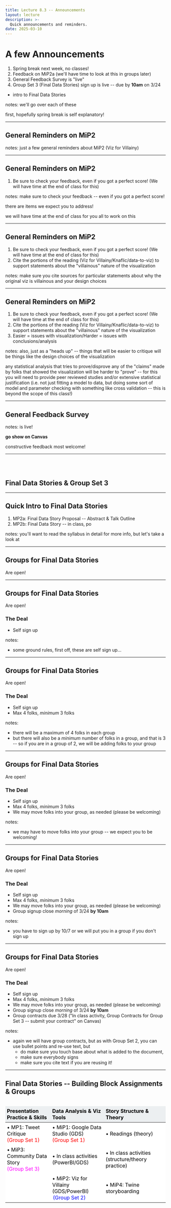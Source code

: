 ```yaml
---
title: Lecture 8.3 -- Announcements
layout: lecture
description: >-
  Quick announcements and reminders.
date: 2025-03-10
---
```


# A few Announcements

1. Spring break next week, no classes!
1. Feedback on MiP2a (we'll have time to look at this in groups later)
1. General Feedback Survey is "live"
1. Group Set 3 (Final Data Stories) sign up is live -- due by **10am** on 3/24 
  * intro to Final Data Stories

notes:
we'll go over each of these

first, hopefully spring break is self explanatory!

---

## General Reminders on MiP2

notes:
just a few general reminders about MiP2 (Viz for Villainy)

---

## General Reminders on MiP2

1. Be sure to check your feedback, even if you got a perfect score! (We will have time at the end of class for this)


notes:
make sure to check your feedback -- even if you got a perfect score!

there are items we expect you to address!

we will have time at the end of class for you all to work on this

---

## General Reminders on MiP2

1. Be sure to check your feedback, even if you got a perfect score! (We will have time at the end of class for this)
1. Cite the portions of the reading (Viz for Villainy/Knaflic/data-to-viz) to support statements about the "villainous" nature of the visualization


notes:
make sure you cite sources for particular statements about why the original viz is villainous and your design choices

---

## General Reminders on MiP2

1. Be sure to check your feedback, even if you got a perfect score! (We will have time at the end of class for this)
1. Cite the portions of the reading (Viz for Villainy/Knaflic/data-to-viz) to support statements about the "villainous" nature of the visualization
1. Easier = issues with visualization/Harder = issues with conclusions/analysis

notes:
also, just as a "heads up" -- things that will be easier to critique will be things like the design choices of the visualization

any statistical analysis that tries to prove/disprove any of the "claims" made by folks that showed the visualization will be harder to "prove" -- for this you will need to provide peer reviewed studies and/or extensive statistical justification (i.e. not just fitting a model to data, but doing some sort of model and parameter checking with something like cross validation -- this is beyond the scope of this class!)

---

## General Feedback Survey 

notes:
is live!

**go show on Canvas**

constructive feedback most welcome!

---

<br/>
<br/>

## Final Data Stories & Group Set 3

---

## Quick Intro to Final Data Stories

1. MP2a: Final Data Story Proposal -- Abstract & Talk Outline
1. MP2b: Final Data Story -- in class, po

notes:
you'll want to read the syllabus in detail for more info, but let's take a look at

---

## Groups for Final Data Stories

Are open!

---

## Groups for Final Data Stories

Are open!

### The Deal

 * Self sign up
 
notes:
* some ground rules, first off, these are self sign up...

---

## Groups for Final Data Stories

Are open!

### The Deal

 * Self sign up
 * Max 4 folks, *minimum* 3 folks
 
notes:
* there will be a maximum of 4 folks in each group
* but there will also be a *minimum* number of folks in a group, and that is 3 -- so if you are in a group of 2, we will be adding
folks to your group

---

## Groups for Final Data Stories

Are open!

### The Deal

 * Self sign up
 * Max 4 folks, *minimum* 3 folks
 * We may move folks into your group, as needed (please be welcoming)
 
notes:
* we may have to move folks into your group -- we expect you to be welcoming!

---

## Groups for Final Data Stories

Are open!

### The Deal

 * Self sign up
 * Max 4 folks, *minimum* 3 folks
 * We may move folks into your group, as needed (please be welcoming)
 * Group signup close *morning* of 3/24 **by 10am**
 
notes:
* you have to sign up by 10/7 or we will put you in a group if you don't sign up


---

## Groups for Final Data Stories

Are open!

### The Deal

 * Self sign up
 * Max 4 folks, *minimum* 3 folks
 * We may move folks into your group, as needed (please be welcoming)
 * Group signup close *morning* of 3/24 **by 10am**
 * Group contracts due 3/28 ("In class activity, Group Contracts for Group Set 3 -- submit your contract" on Canvas)
 
notes:
* again we will have group contracts, but as with Group Set 2, you can use bullet points and re-use text, but 
  * do make sure you touch base about what is added to the document, 
  * make sure everybody signs
  * make sure you cite text if you are reusing it!

---

## Final Data Stories -- Building Block Assignments & Groups

<style>
.table_component {
    overflow: auto;
    width: 100%;
}

.table_component table {
    border: 0px none #dededf;
    height: 100%;
    width: 100%;
    table-layout: fixed;
    border-collapse: collapse;
    border-spacing: 1px;
    text-align: left;
}

.table_component caption {
    caption-side: top;
    text-align: left;
}

.table_component th {
    border: 1px none #dededf;
    background-color: #eceff1;
    color: #000000;
    padding: 5px;
}

.table_component td {
    border: 1px none #dededf;
    background-color: #ffffff;
    color: #000000;
    padding: 5px;
}

#theDiv11 {
  width: 130px;
  border: solid white 2px;
  display: inline;
}

#theDiv211 {
  width: 150px;
  border: solid white 2px;
  display: inline;
}
</style>

<div class="table_component" role="region" tabindex="0">
<table border="0">
    <thead>
        <tr>
            <th>Presentation Practice & Skills</th>
            <th>Data Analysis & Viz Tools</th>
            <th>Story Structure & Theory</th>
        </tr>
    </thead>
    <tbody>
        <tr>
            <td>&bull; MP1: Tweet Critique </br><font color="red">(Group Set 1)</font></td>
            <td>&bull; MiP1: Google Data Studio (GDS) </br><font color="red">(Group Set 1)</font></td>
            <td>&bull; Readings (theory)</td>
        </tr>
        <tr>
            <td>&bull; MiP3: Community Data Story </br><font color="magenta">(Group Set 3)</font></td>
            <td>&bull; In class activities (PowerBI/GDS)</td>
            <td>&bull; In class activities (structure/theory practice)</td>
        </tr>
        <tr>
            <td></td>
            <td>&bull; MiP2: Viz for Villainy (GDS/PowerBI) </br><div id="theDiv211"><font color="blue">(Group Set 2)</font></div></td>
            <td>&bull; MiP4: Twine storyboarding</td>
        </tr>
    </tbody>
</table>
</div>

<ul>
    <li>MP = Major Project (expect significant out-of-class time)</li>
    <li>MiP = Minor Project (some in class/some out of class time)</li>
</ul>
</br></br>
<ul>
    <li><font color='red'>Group Set 1</font>: chosen by "astromimicry"</li>
    <li><div id="theDiv11"><font color='blue'>Group Set 2</font></div>: random selection</li>
    <li><font color='magenta'>Group Set 3</font>: self-selection (+ instructor selection for students who do not choose a group), groups will also be used for MP2: Final Data Stories</li>
</ul>

notes:
just as a reminder of sort of where we are with our building blocks and groups...

---

## <div id="theDiv3p1">Final Data Stories</div> -- Building Block Assignments & Groups

<style>
.table_component {
    overflow: auto;
    width: 100%;
}

.table_component table {
    border: 0px none #dededf;
    height: 100%;
    width: 100%;
    table-layout: fixed;
    border-collapse: collapse;
    border-spacing: 1px;
    text-align: left;
}

.table_component caption {
    caption-side: top;
    text-align: left;
}

.table_component th {
    border: 1px none #dededf;
    background-color: #eceff1;
    color: #000000;
    padding: 5px;
}

.table_component td {
    border: 1px none #dededf;
    background-color: #ffffff;
    color: #000000;
    padding: 5px;
}

#theDiv1p1 {
  width: 130px;
  border: solid magenta 2px;
  display: inline;
}

#theDiv2p1 {
  width: 150px;
  border: solid magenta 2px;
  display: inline;
}

#theDiv3p1 {
  width: 150px;
  border: solid magenta 2px;
  display: inline;
}
</style>

<div class="table_component" role="region" tabindex="0">
<table border="0">
    <thead>
        <tr>
            <th>Presentation Practice & Skills</th>
            <th>Data Analysis & Viz Tools</th>
            <th>Story Structure & Theory</th>
        </tr>
    </thead>
    <tbody>
        <tr>
            <td>&bull; MP1: Tweet Critique </br><font color="red">(Group Set 1)</font></td>
            <td>&bull; MiP1: Google Data Studio (GDS) </br><font color="red">(Group Set 1)</font></td>
            <td>&bull; Readings (theory)</td>
        </tr>
        <tr>
            <td>&bull; MiP3: Community Data Story </br><div id="theDiv2p1"><font color="magenta">(Group Set 3)</font></div></td>
            <td>&bull; In class activities (PowerBI/GDS)</td>
            <td>&bull; In class activities (structure/theory practice)</td>
        </tr>
        <tr>
            <td></td>
            <td>&bull; MiP2: Viz for Villainy (GDS/PowerBI) </br><font color="blue">(Group Set 2)</font></td>
            <td>&bull; MiP4: Twine storyboarding</td>
        </tr>
    </tbody>
</table>
</div>

<ul>
    <li>MP = Major Project (expect significant out-of-class time)</li>
    <li>MiP = Minor Project (some in class/some out of class time)</li>
</ul>
</br></br>
<ul>
    <li><font color='red'>Group Set 1</font>: chosen by "astromimicry"</li>
    <li><font color='blue'>Group Set 2</font>: random selection -- Group Set 2 is already on Canvas</li>
    <li><div id="theDiv1p1"><font color='magenta'>Group Set 3</font></div>: self-selection (+ instructor selection for students who do not choose a group), groups will also be used for MP2: Final Data Stories</li>
</ul>

notes:

... this assignment will utilize a new group, group set 3

these groups will be chosen by you as described

**be aware** you'll also have a chance to practice with this group for the community data story minor project (more on that after break)

---

## <div id="theDiv3p2">Final Data Stories</div> -- Building Block Assignments & Groups

<style>
.table_component {
    overflow: auto;
    width: 100%;
}

.table_component table {
    border: 0px none #dededf;
    height: 100%;
    width: 100%;
    table-layout: fixed;
    border-collapse: collapse;
    border-spacing: 1px;
    text-align: left;
}

.table_component caption {
    caption-side: top;
    text-align: left;
}

.table_component th {
    border: 1px none #dededf;
    background-color: #eceff1;
    color: #000000;
    padding: 5px;
}

.table_component td {
    border: 1px none #dededf;
    background-color: #ffffff;
    color: #000000;
    padding: 5px;
}

#theDiv1p2 {
  width: 130px;
  border: solid magenta 2px;
  display: inline;
}

#theDiv2p2 {
  width: 150px;
  border: solid magenta 2px;
  display: inline;
}

#theDiv3p2 {
  width: 150px;
  border: solid magenta 2px;
  display: inline;
}
</style>

<div class="table_component" role="region" tabindex="0">
<table border="0">
    <thead>
        <tr>
            <th>Presentation Practice & Skills</th>
            <th>Data Analysis & Viz Tools</th>
            <th>Story Structure & Theory</th>
        </tr>
    </thead>
    <tbody>
        <tr>
            <td>&bull; MP1: Tweet Critique </br><font color="red">(Group Set 1)</font></td>
            <td>&bull; MiP1: Google Data Studio (GDS) </br><font color="red">(Group Set 1)</font></td>
            <td>&bull; Readings (theory)</td>
        </tr>
        <tr>
            <td>&bull; MiP3: Community Data Story </br><div id="theDiv2p2"><font color="magenta">(Group Set 3)</font></div></td>
            <td>&bull; In class activities (PowerBI/GDS)</td>
            <td>&bull; In class activities (structure/theory practice)</td>
        </tr>
        <tr>
            <td></td>
            <td>&bull; MiP2: Viz for Villainy (GDS/PowerBI) </br><font color="blue">(Group Set 2)</font></td>
            <td>&bull; MiP4: Twine storyboarding</td>
        </tr>
    </tbody>
</table>
</div>

<ul>
    <li>MP = Major Project (expect significant out-of-class time)</li>
    <li>MiP = Minor Project (some in class/some out of class time)</li>
</ul>
</br></br>
<ul>
    <li><font color='red'>Group Set 1</font>: chosen by "astromimicry"</li>
    <li><font color='blue'>Group Set 2</font>: random selection -- Group Set 2 is already on Canvas</li>
    <li><div id="theDiv1p2"><font color='magenta'>Group Set 3</font></div>: self-selection (+ instructor selection for students who do not choose a group), groups will also be used for MP2: Final Data Stories</li>
</ul>

There will be another Group Contract required for the new group (but you can reuse text from your last contract).


notes:

note -- there will be another group contract due!

you can reuse text from your last contract, just be sure to be clear about where you are citing from!